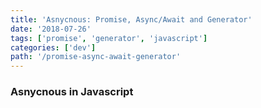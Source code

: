 ```yaml
---
title: 'Asnycnous: Promise, Async/Await and Generator'
date: '2018-07-26'
tags: ['promise', 'generator', 'javascript']
categories: ['dev']
path: '/promise-async-await-generator'
---
```


### Asnycnous in Javascript

